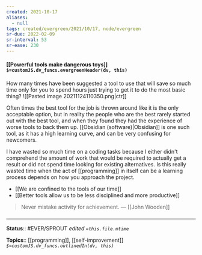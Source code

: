 ```yaml
---
created: 2021-10-17
aliases:
  - null
tags: created/evergreen/2021/10/17, node/evergreen
sr-due: 2022-02-09
sr-interval: 53
sr-ease: 230
---
```


#### [[Powerful tools make dangerous toys]] `$=customJS.dv_funcs.evergreenHeader(dv, this)`

How many times have been suggested a tool to use that will save so much time only for you to spend hours just trying to get it to do the most basic thing?
![[Pasted image 20211124110350.png|ctr]]

Often times the best tool for the job is thrown around like it is the only acceptable option, but in reality the people who are the best rarely started out with the best tool, and when they found they had the experience of worse tools to back them up. 
[[Obsidian (software)|Obsidian]] is one such tool, as it has a high learning curve, and can be very confusing for newcomers.

I have wasted so much time on a coding tasks because I either didn't comprehend the amount of work that would be required to actually get a result or did not spend time looking for existing alternatives. Is this really wasted time when the act of [[programming]] in itself can be a learning process depends on how you approach the project.

- [[We are confined to the tools of our time]]
- [[Better tools allow us to be less disciplined and more productive]]

> Never mistake activity for achievement.
> —  [[John Wooden]]

### <hr class="footnote"/>

**Status**:: #EVER/SPROUT 
*edited `=this.file.mtime`*

**Topics**:: [[programming]], [[self-improvement]]
*`$=customJS.dv_funcs.outlinedIn(dv, this)`*
